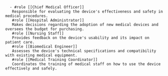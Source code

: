       - #role [[Chief Medical Officer]]
       Responsible for evaluating the device's effectiveness and safety in medical procedures.
       #role [[Hospital Administrator]]
       Makes decisions regarding the adoption of new medical devices and oversees the budget for purchasing.
       #role [[Nursing Staff]]
       Provides feedback on the device's usability and its impact on patient care.
       #role [[Biomedical Engineer]]
       Assesses the device's technical specifications and compatibility with existing medical equipment.
       #role [[Medical Training Coordinator]]
       Coordinates the training of medical staff on how to use the device effectively and safely.

